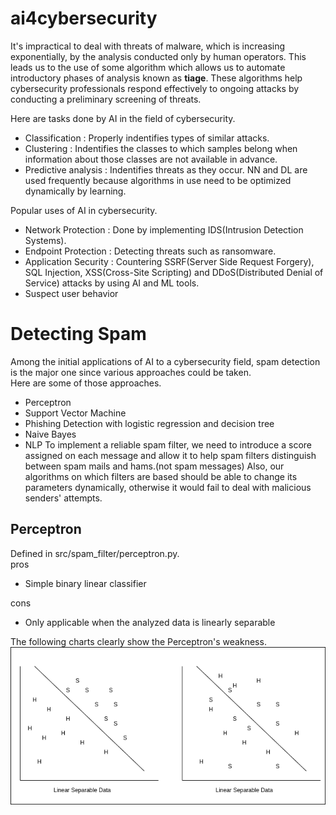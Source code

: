 # ai4cybersecurity
It's impractical to deal with threats of malware, which is increasing exponentially, by the analysis conducted only by human operators. This leads us to the use of some algorithm which allows us to automate introductory phases of analysis known as **tiage**. These algorithms help cybersecurity professionals respond effectively to ongoing attacks by conducting a preliminary screening of threats.

Here are tasks done by AI in the field of cybersecurity.  
* Classification : Properly indentifies types of similar attacks.  
* Clustering : Indentifies the classes to which samples belong when information about those classes are not available in advance.  
* Predictive analysis : Indentifies threats as they occur. NN and DL are used frequently because algorithms in use need to be optimized dynamically by learning.  

Popular uses of AI in cybersecurity.  
* Network Protection : Done by implementing IDS(Intrusion Detection Systems).  
* Endpoint Protection : Detecting threats such as ransomware.  
* Application Security : Countering SSRF(Server Side Request Forgery), SQL Injection, XSS(Cross-Site Scripting) and DDoS(Distributed Denial of Service) attacks by using AI and ML tools.  
* Suspect user behavior  

# Detecting Spam
Among the initial applications of AI to a cybersecurity field, spam detection is the major one since various approaches could be taken.  
Here are some of those approaches.
* Perceptron
* Support Vector Machine
* Phishing Detection with logistic regression and decision tree
* Naive Bayes
* NLP
To implement a reliable spam filter, we need to introduce a score assigned on each message and allow it to help spam filters distinguish between spam mails and hams.(not spam messages) Also, our algorithms on which filters are based should be able to change its parameters dynamically, otherwise it would fail to deal with malicious senders' attempts. 

## Perceptron
Defined in src/spam_filter/perceptron.py.  
pros
* Simple binary linear classifier  

cons
* Only applicable when the analyzed data is linearly separable

The following charts clearly show the Perceptron's weakness.
![alt text](https://github.com/froprintoai/ai4cybersecurity/blob/master/src/spam_filter/img/img1.png?raw=true)
